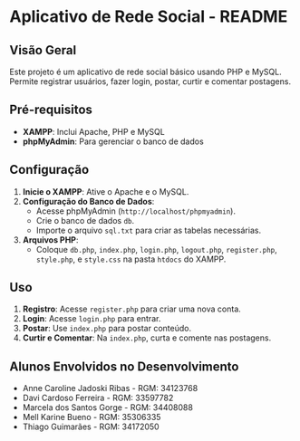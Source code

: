 # Aplicativo de Rede Social - README

## Visão Geral

Este projeto é um aplicativo de rede social básico usando PHP e MySQL. Permite registrar usuários, fazer login, postar, curtir e comentar postagens.

## Pré-requisitos

- **XAMPP**: Inclui Apache, PHP e MySQL
- **phpMyAdmin**: Para gerenciar o banco de dados

## Configuração

1. **Inicie o XAMPP**: Ative o Apache e o MySQL.
2. **Configuração do Banco de Dados**:
   - Acesse phpMyAdmin (`http://localhost/phpmyadmin`).
   - Crie o banco de dados `db`.
   - Importe o arquivo `sql.txt` para criar as tabelas necessárias.
3. **Arquivos PHP**:
   - Coloque `db.php`, `index.php`, `login.php`, `logout.php`, `register.php`, `style.php`, e `style.css` na pasta `htdocs` do XAMPP.

## Uso

1. **Registro**: Acesse `register.php` para criar uma nova conta.
2. **Login**: Acesse `login.php` para entrar.
3. **Postar**: Use `index.php` para postar conteúdo.
4. **Curtir e Comentar**: Na `index.php`, curta e comente nas postagens.

## Alunos Envolvidos no Desenvolvimento

- Anne Caroline Jadoski Ribas - RGM: 34123768
- Davi Cardoso Ferreira - RGM: 33597782
- Marcela dos Santos Gorge - RGM: 34408088
- Mell Karine Bueno - RGM: 35306335
- Thiago Guimarães - RGM: 34172050

